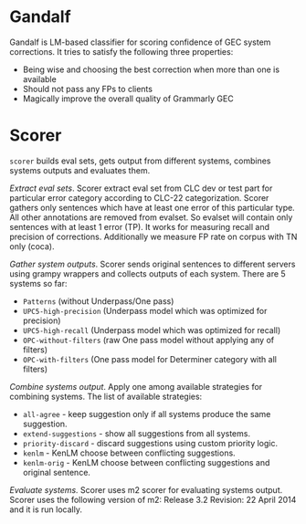 
Gandalf
=======

Gandalf is LM-based classifier for scoring confidence of GEC system corrections.
It tries to satisfy the following three properties:
- Being wise and choosing the best correction when more than one is available
- Should not pass any FPs to clients
- Magically improve the overall quality of Grammarly GEC


Scorer
=======

`scorer` builds eval sets, gets output from different systems,
combines systems outputs and evaluates them.

*Extract eval sets*. 
Scorer extract eval set from CLC dev or test part for particular error category
according to CLC-22 categorization. Scorer gathers only sentences which have
at least one error of this particular type. All other annotations are removed
from evalset. So evalset will contain only sentences with at least 1 error (TP).
It works for measuring recall and precision of corrections.
Additionally we measure FP rate on corpus with TN only (coca).

*Gather system outputs*. 
Scorer sends original sentences to different servers using grampy wrappers and
collects outputs of each system.
There are 5 systems so far:
- `Patterns` (without Underpass/One pass)
- `UPC5-high-precision` (Underpass model which was optimized for precision)
- `UPC5-high-recall` (Underpass model which was optimized for recall)
- `OPC-without-filters` (raw One pass model without applying any of filters)
- `OPC-with-filters` (One pass model for Determiner category  with all filters)

*Combine systems output*. 
Apply one among available strategies for combining systems. 
The list of available strategies: 
- `all-agree` - keep suggestion only if all systems produce the same suggestion. 
- `extend-suggestions` - show all suggestions from all systems. 
- `priority-discard` - discard suggestions using custom priority logic. 
- `kenlm` - KenLM choose between conflicting suggestions. 
- `kenlm-orig` - KenLM choose between conflicting suggestions and original sentence. 

*Evaluate systems.* 
Scorer uses m2 scorer for evaluating systems output. 
Scorer uses the following version of m2: Release 3.2 Revision: 22 April 2014 
and it is run locally.

